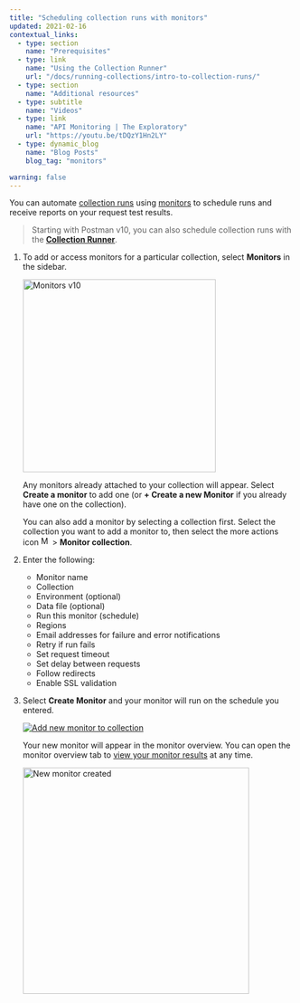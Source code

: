 ```yaml
---
title: "Scheduling collection runs with monitors"
updated: 2021-02-16
contextual_links:
  - type: section
    name: "Prerequisites"
  - type: link
    name: "Using the Collection Runner"
    url: "/docs/running-collections/intro-to-collection-runs/"
  - type: section
    name: "Additional resources"
  - type: subtitle
    name: "Videos"
  - type: link
    name: "API Monitoring | The Exploratory"
    url: "https://youtu.be/tDQzY1Hn2LY"
  - type: dynamic_blog
    name: "Blog Posts"
    blog_tag: "monitors"

warning: false
---
```


You can automate [collection runs](/docs/running-collections/intro-to-collection-runs/) using [monitors](/docs/monitoring-your-api/intro-monitors/) to schedule runs and receive reports on your request test results.

<!--TODO: Add language that says the scheduled collection run method is preferable. Key off marketing language or a blog post.-->
> Starting with Postman v10, you can also schedule collection runs with the [**Collection Runner**](/docs/running-collections/scheduling-collection-runs/).

1. To add or access monitors for a particular collection, select __Monitors__ in the sidebar.

    <img alt="Monitors v10" src="https://assets.postman.com/postman-docs/v10/create-a-monitor-v10.jpg" height="341px"/>

    Any monitors already attached to your collection will appear. Select __Create a monitor__ to add one (or __+ Create a new Monitor__ if you already have one on the collection).

    You can also add a monitor by selecting a collection first. Select the collection you want to add a monitor to, then select the more actions icon <img alt="More actions icon" src="https://assets.postman.com/postman-docs/icon-more-actions-v9.jpg#icon" width="16px"> > __Monitor collection__.

1. Enter the following:
    * Monitor name
    * Collection
    * Environment (optional)
    * Data file (optional)
    * Run this monitor (schedule)
    * Regions
    * Email addresses for failure and error notifications
    * Retry if run fails
    * Set request timeout
    * Set delay between requests
    * Follow redirects
    * Enable SSL validation

1. Select __Create Monitor__ and your monitor will run on the schedule you entered.

    [![Add new monitor to collection](https://assets.postman.com/postman-docs/v10/create-new-monitor-overview-1-v10.jpg)](https://assets.postman.com/postman-docs/v10/create-new-monitor-overview-1-v10.jpg)

    Your new monitor will appear in the monitor overview. You can open the monitor overview tab to [view your monitor results](/docs/monitoring-your-api/viewing-monitor-results/) at any time.

    <img alt ="New monitor created" src="https://assets.postman.com/postman-docs/v10/new-monitor-created-v10.jpg" height ="400px"/>
